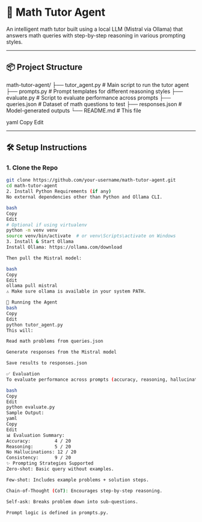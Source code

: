 # 🧠 Math Tutor Agent

An intelligent math tutor built using a local LLM (Mistral via Ollama) that answers math queries with step-by-step reasoning in various prompting styles.

---

## 📦 Project Structure

math-tutor-agent/
├── tutor_agent.py # Main script to run the tutor agent
├── prompts.py # Prompt templates for different reasoning styles
├── evaluate.py # Script to evaluate performance across prompts
├── queries.json # Dataset of math questions to test
├── responses.json # Model-generated outputs
└── README.md # This file

yaml
Copy
Edit

---

## 🛠️ Setup Instructions

### 1. Clone the Repo

```bash
git clone https://github.com/your-username/math-tutor-agent.git
cd math-tutor-agent
2. Install Python Requirements (if any)
No external dependencies other than Python and Ollama CLI.

bash
Copy
Edit
# Optional if using virtualenv
python -m venv venv
source venv/bin/activate  # or venv\Scripts\activate on Windows
3. Install & Start Ollama
Install Ollama: https://ollama.com/download

Then pull the Mistral model:

bash
Copy
Edit
ollama pull mistral
⚠️ Make sure ollama is available in your system PATH.

🚀 Running the Agent
bash
Copy
Edit
python tutor_agent.py
This will:

Read math problems from queries.json

Generate responses from the Mistral model

Save results to responses.json

✅ Evaluation
To evaluate performance across prompts (accuracy, reasoning, hallucinations, consistency):

bash
Copy
Edit
python evaluate.py
Sample Output:
yaml
Copy
Edit
📊 Evaluation Summary:
Accuracy:         4 / 20
Reasoning:        5 / 20
No Hallucinations: 12 / 20
Consistency:      9 / 20
✨ Prompting Strategies Supported
Zero-shot: Basic query without examples.

Few-shot: Includes example problems + solution steps.

Chain-of-Thought (CoT): Encourages step-by-step reasoning.

Self-ask: Breaks problem down into sub-questions.

Prompt logic is defined in prompts.py.

